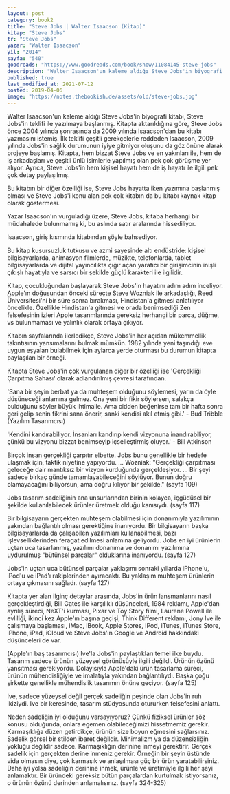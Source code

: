 ```yaml
---
layout: post  
category: book2  
title: "Steve Jobs | Walter Isaacson (Kitap)"  
kitap: "Steve Jobs"  
tr: "Steve Jobs"  
yazar: "Walter Isaacson"  
yil: "2014"  
sayfa: "540"  
goodreads: "https://www.goodreads.com/book/show/11084145-steve-jobs"
description: "Walter Isaacson'un kaleme aldığı Steve Jobs'in biyografi kitabında Steve Jobs'in hem kişisel hem de iş hayatı ile ilgili pek çok detay bulunuyor."
published: true
last_modified_at: 2021-07-12
posted: 2019-04-06
image: "https://notes.thebookish.de/assets/old/steve-jobs.jpg"
---
```


Walter Isaacson'un kaleme aldığı Steve Jobs'in biyografi kitabı, Steve Jobs'in teklifi ile yazılmaya başlanmış. Kitapta aktarıldığına göre, Steve Jobs önce 2004 yılında sonrasında da 2009 yılında Isaacson'dan bu kitabı yazmasını istemiş. İlk teklifi çeşitli gerekçelerle reddeden Isaacson, 2009 yılında Jobs'in sağlık durumunun iyiye gitmiyor oluşunu da göz önüne alarak projeye başlamış. Kitapta, hem bizzat Steve Jobs ve en yakınları ile, hem de iş arkadaşları ve çeşitli ünlü isimlerle yapılmış olan pek çok görüşme yer alıyor. Ayrıca, Steve Jobs'in hem kişisel hayatı hem de iş hayatı ile ilgili pek çok detay paylaşılmış.  
  
Bu kitabın bir diğer özelliği ise, Steve Jobs hayatta iken yazımına başlanmış olması ve Steve Jobs'i konu alan pek çok kitabın da bu kitabı kaynak kitap olarak göstermesi.  
  
Yazar Isaacson'ın vurguladığı üzere, Steve Jobs, kitaba herhangi bir müdahalede bulunmamış ki, bu aslında satır aralarında hissediliyor.  
  
Isaacson, giriş kısmında kitabından şöyle bahsediyor.  
  
Bu kitap kusursuzluk tutkusu ve azmi sayesinde altı endüstride: kişisel bilgisayarlarda, animasyon filmlerde, müzikte, telefonlarda, tablet bilgisayarlarda ve dijital yayıncılıkta çığır açan yaratıcı bir girişimcinin inişli çıkışlı hayatıyla ve sarsıcı bir şekilde güçlü karakteri ile ilgilidir.  
  
Kitap, çocukluğundan başlayarak Steve Jobs'in hayatını adım adım inceliyor. Apple'ın doğusundan önceki süreçte Steve Wozniak ile arkadaşlığı, Reed Üniversitesi'ni bir süre sonra bırakması, Hindistan'a gitmesi anlatılıyor öncelikle. Özellikle Hindistan'a gitmesi ve orada benimsediği Zen felsefesinin izleri Apple tasarımlarında gereksiz herhangi bir parça, düğme, vs bulunmaması ve yalınlık olarak ortaya çıkıyor.  
  
Kitabın sayfalarında ilerledikçe, Steve Jobs'in her açıdan mükemmellik takıntısının yansımalarını bulmak mümkün. 1982 yılında yeni taşındığı eve uygun eşyaları bulabilmek için aylarca yerde oturması bu durumun kitapta paylaşılan bir örneği.  
  
Kitapta Steve Jobs'in çok vurgulanan diğer bir özelliği ise 'Gerçekliği Çarpıtma Sahası' olarak adlandırılmış çevresi tarafından.  
  
'Sana bir şeyin berbat ya da muhteşem olduğunu söylemesi, yarın da öyle düşüneceği anlamına gelmez. Ona yeni bir fikir söylersen, salakça bulduğunu söyler büyük ihtimalle. Ama cidden beğenirse tam bir hafta sonra geri gelip senin fikrini sana önerir, sanki kendisi akıl etmiş gibi.' - Bud Tribble (Yazılım Tasarımcısı)  
  
'Kendini kandırabiliyor. İnsanları kandırıp kendi vizyonuna inandırabiliyor, çünkü bu vizyonu bizzat benimseyip içselleştirmiş oluyor.' - Bill Atkinson  
  
Birçok insan gerçekliği çarpıtır elbette. Jobs bunu genellikle bir hedefe ulaşmak için, taktik niyetine yapıyordu. ... Wozniak: "Gerçekliği çarpıtması geleceğe dair mantıksız bir vizyon kurduğunda gerçekleşiyor. ... Bir şeyi sadece birkaç günde tamamlayabileceğini söylüyor. Bunun doğru olamayacağını biliyorsun, ama doğru kılıyor bir şekilde." (sayfa 109)  
  
Jobs tasarım sadeliğinin ana unsurlarından birinin kolayca, içgüdüsel bir şekilde kullanılabilecek ürünler üretmek olduğu kanısıydı. (sayfa 117)  
  
Bir bilgisayarın gerçekten muhteşem olabilmesi için donanımıyla yazılımının yakından bağlantılı olması gerektiğine inanıyordu. Bir bilgisayarın başka bilgisayarlarda da çalışabilen yazılımları kullanabilmesi, bazı işlevselliklerinden feragat edilmesi anlamına geliyordu. Jobs en iyi ürünlerin uçtan uca tasarlanmış, yazılımı donanıma ve donanımı yazılımına uydurulmuş "bütünsel parçalar" olduklarına inanıyordu. (sayfa 127)  
  
Jobs'in uçtan uca bütünsel parçalar yaklaşımı sonraki yıllarda iPhone'u, iPod'u ve iPad'ı rakiplerinden ayıracaktı. Bu yaklaşım muhteşem ürünlerin ortaya çıkmasını sağladı. (sayfa 127)  
  
Kitapta yer alan ilginç detaylar arasında, Jobs'in ürün lansmanlarını nasıl gerçekleştirdiği, Bill Gates ile karşılıklı düşünceleri, 1984 reklamı, Apple'dan ayrılış süreci, NeXT'i kurması, Pixar ve Toy Story filmi, Laurene Powell ile evliliği, ikinci kez Apple'ın başına geçişi, Think Different reklamı, Jony Ive ile çalışmaya başlaması, iMac, iBook, Apple Stores, iPod, iTunes, iTunes Store, iPhone, iPad, iCloud ve Steve Jobs'in Google ve Android hakkındaki düşünceleri de var.  
  
(Apple'ın baş tasarımcısı) Ive'la Jobs'in paylaştıkları temel ilke buydu. Tasarım sadece ürünün yüzeysel görünüşüyle ilgili değildi. Ürünün özünü yansıtması gerekiyordu. Dolayısıyla Apple'daki ürün tasarlama süreci, ürünün mühendisliğiyle ve imalatıyla yakından bağlantılıydı. Başka çoğu şirkette genellikle mühendislik tasarımın önüne geçiyor. (sayfa 125)  
  
Ive, sadece yüzeysel değil gerçek sadeliğin peşinde olan Jobs'in ruh ikiziydi. Ive bir keresinde, tasarım stüdyosunda otururken felsefesini anlattı.  
  
Neden sadeliğin iyi olduğunu varsayıyoruz? Çünkü fiziksel ürünler söz konusu olduğunda, onlara egemen olabileceğimizi hissetmemiz gerekir. Karmaşıklığa düzen getirdikçe, ürünün size boyun eğmesini sağlarsınız. Sadelik görsel bir stilden ibaret değildir. Minimalizm ya da düzensizliğin yokluğu değildir sadece. Karmaşıklığın derinine inmeyi gerektirir. Gerçek sadelik için gerçekten derine inmeniz gerekir. Örneğin bir şeyin üstünde vida olmasın diye, çok karmaşık ve anlaşılması güç bir ürün yaratabilirsiniz. Daha iyi yolsa sadeliğin derinine inmek, ürünle ve üretimiyle ilgili her şeyi anlamaktır. Bir üründeki gereksiz bütün parçalardan kurtulmak istiyorsanız, o ürünün özünü derinden anlamalısınız. (sayfa 324-325)  
  
  
